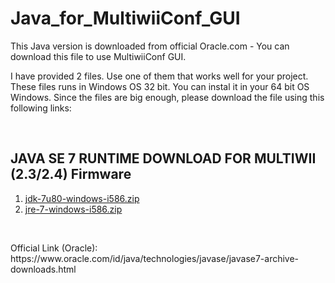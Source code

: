 # Java_for_MultiwiiConf_GUI
This Java version is downloaded from official Oracle.com - You can download this file to use MultiwiiConf GUI.
<br />
<p>I have provided 2 files. Use one of them that works well for your project. These files runs in Windows OS 32 bit. You can instal it in your 64 bit OS Windows. Since the files are big enough, please download the file using this following links:</p>
<br />
<h2>JAVA SE 7 RUNTIME DOWNLOAD FOR MULTIWII (2.3/2.4) Firmware</h2>
<ol>
  <li><a href="https://drive.google.com/file/d/1VVocQb2u7eifQDh625t0nvVpu9FBcfcQ/view?usp=sharing" target="_blank" Title="Java Runtime SE 7.8">jdk-7u80-windows-i586.zip</a></li>
  <li><a href="https://www.oracle.com/id/java/technologies/javase/javase7-archive-downloads.html" target="_blank" Title="Java Runtime SE 7.0">jre-7-windows-i586.zip</a></li>  
</ol>
<br />
<p>Official Link (Oracle): https://www.oracle.com/id/java/technologies/javase/javase7-archive-downloads.html</p>
